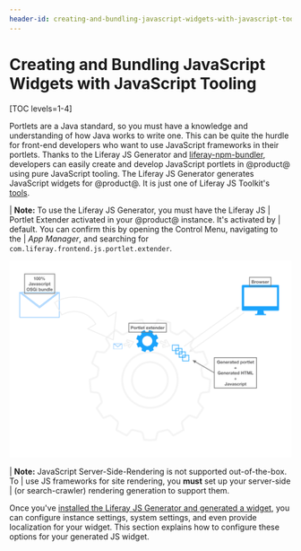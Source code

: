 ```yaml
---
header-id: creating-and-bundling-javascript-widgets-with-javascript-tooling
---
```


# Creating and Bundling JavaScript Widgets with JavaScript Tooling

[TOC levels=1-4]

Portlets are a Java standard, so you must have a knowledge and understanding of 
how Java works to write one. This can be quite the hurdle for front-end 
developers who want to use JavaScript frameworks in their portlets. Thanks to 
the Liferay JS Generator and 
[liferay-npm-bundler](/docs/7-2/reference/-/knowledge_base/r/liferay-npm-bundler), 
developers can easily create and develop JavaScript portlets in @product@ using 
pure JavaScript tooling. The Liferay JS Generator generates JavaScript widgets 
for @product@. It is just one of Liferay JS Toolkit's 
[tools](https://github.com/liferay/liferay-npm-build-tools/tree/master/packages). 

| **Note:** To use the Liferay JS Generator, you must have the Liferay JS 
| Portlet Extender activated in your @product@ instance. It's activated by 
| default. You can confirm this by opening the Control Menu, navigating to the 
| *App Manager*, and searching for `com.liferay.frontend.js.portlet.extender`. 

![Figure 1: The JS Portlet Extender lets you use pure JavaScript tooling to write portlets.](../../../images/extender-lifecycle.png)

| **Note:** JavaScript Server-Side-Rendering is not supported out-of-the-box. To
| use JS frameworks for site rendering, you **must** set up your server-side
| (or search-crawler) rendering generation to support them.

Once you've 
[installed the Liferay JS Generator and generated a widget](/docs/7-2/reference/-/knowledge_base/r/installing-the-js-generator-and-generating-a-bundle), 
you can configure instance settings, system settings, and even provide 
localization for your widget. This section explains how to configure these 
options for your generated JS widget. 